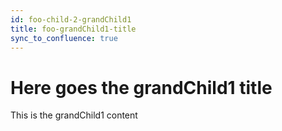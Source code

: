 ```yaml
---
id: foo-child-2-grandChild1
title: foo-grandChild1-title
sync_to_confluence: true
---
```


# Here goes the grandChild1 title

This is the grandChild1 content
